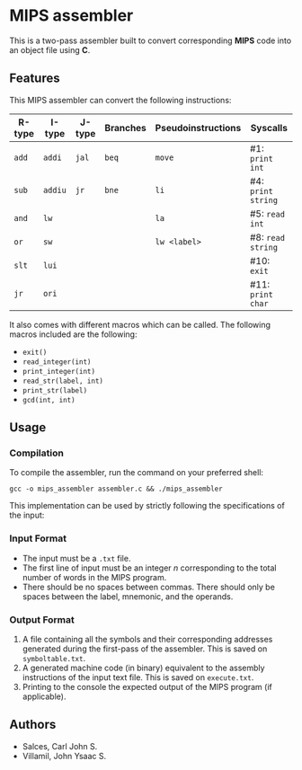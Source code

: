 # MIPS assembler

This is a two-pass assembler built to convert corresponding **MIPS** code into an object file using **C**.

## Features

This MIPS assembler can convert the following instructions:

| R-type | I-type  | J-type | Branches | Pseudoinstructions | Syscalls           |
| ------ | ------- | ------ | -------- | ------------------ | ------------------ |
| `add`  | `addi`  | `jal`  | `beq`    | `move`             | #1: `print int`    |
| `sub`  | `addiu` | `jr`   | `bne`    | `li`               | #4: `print string` |
| `and`  | `lw`    |        |          | `la`               | #5: `read int`     |
| `or`   | `sw`    |        |          | `lw <label>`       | #8: `read string`  |
| `slt`  | `lui`   |        |          |                    | #10: `exit`        |
| `jr`   | `ori`   |        |          |                    | #11: `print char`  |

It also comes with different macros which can be called. The following macros included are the following:

-   `exit()`
-   `read_integer(int)`
-   `print_integer(int)`
-   `read_str(label, int)`
-   `print_str(label)`
-   `gcd(int, int)`

## Usage

### Compilation

To compile the assembler, run the command on your preferred shell:

`gcc -o mips_assembler assembler.c && ./mips_assembler`

This implementation can be used by strictly following the specifications of the input:

### Input Format

-   The input must be a `.txt` file.
-   The first line of input must be an integer _n_ corresponding to the total number of words in the MIPS program.
-   There should be no spaces between commas. There should only be spaces between the label, mnemonic, and the operands.

### Output Format

1. A file containing all the symbols and their corresponding addresses generated during the first-pass of the assembler. This is saved on `symboltable.txt`.
2. A generated machine code (in binary) equivalent to the assembly instructions of
   the input text file. This is saved on `execute.txt`.
3. Printing to the console the expected output of the MIPS program
   (if applicable).

## Authors

-   Salces, Carl John S.
-   Villamil, John Ysaac S.
